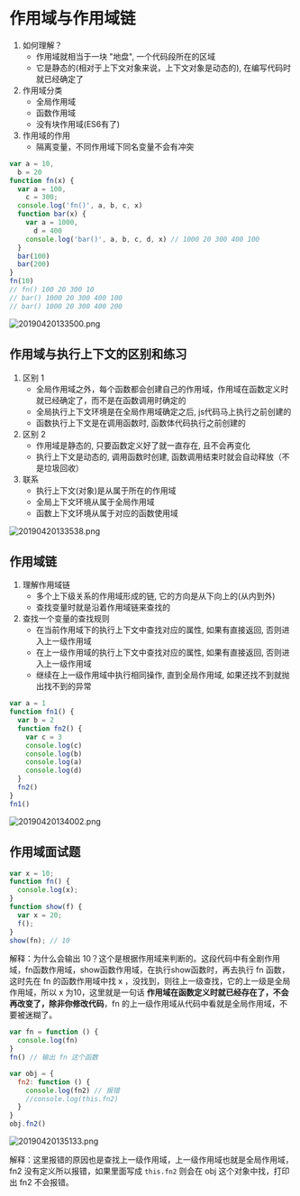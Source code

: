 # 作用域与作用域链

1. 如何理解？
   * 作用域就相当于一块 "地盘", 一个代码段所在的区域
   * 它是静态的(相对于上下文对象来说，上下文对象是动态的), 在编写代码时就已经确定了
2. 作用域分类
   * 全局作用域
   * 函数作用域
   * 没有块作用域(ES6有了)
3. 作用域的作用
   * 隔离变量，不同作用域下同名变量不会有冲突

```js
var a = 10,
  b = 20
function fn(x) {
  var a = 100,
    c = 300;
  console.log('fn()', a, b, c, x) 
  function bar(x) {
    var a = 1000,
      d = 400
    console.log('bar()', a, b, c, d, x) // 1000 20 300 400 100
  }
  bar(100)
  bar(200)
}
fn(10)
// fn() 100 20 300 10
// bar() 1000 20 300 400 100
// bar() 1000 20 300 400 200
```

![20190420133500.png](http://img.fuwenwei.com/blog/20190420133500.png)

## 作用域与执行上下文的区别和练习

1. 区别 1
   * 全局作用域之外，每个函数都会创建自己的作用域，作用域在函数定义时就已经确定了，而不是在函数调用时确定的
   * 全局执行上下文环境是在全局作用域确定之后, js代码马上执行之前创建的
   * 函数执行上下文是在调用函数时, 函数体代码执行之前创建的
2. 区别 2
   * 作用域是静态的, 只要函数定义好了就一直存在, 且不会再变化
   * 执行上下文是动态的, 调用函数时创建, 函数调用结束时就会自动释放（不是垃圾回收）
3. 联系
   * 执行上下文(对象)是从属于所在的作用域
   * 全局上下文环境从属于全局作用域
   * 函数上下文环境从属于对应的函数使用域

![20190420133538.png](http://img.fuwenwei.com/blog/20190420133538.png)

## 作用域链

1. 理解作用域链
   * 多个上下级关系的作用域形成的链, 它的方向是从下向上的(从内到外)
   * 查找变量时就是沿着作用域链来查找的
2. 查找一个变量的查找规则
   * 在当前作用域下的执行上下文中查找对应的属性, 如果有直接返回, 否则进入上一级作用域
   * 在上一级作用域的执行上下文中查找对应的属性, 如果有直接返回, 否则进入上一级作用域
   * 继续在上一级作用域中执行相同操作, 直到全局作用域, 如果还找不到就抛出找不到的异常

```js
var a = 1
function fn1() {
  var b = 2
  function fn2() {
    var c = 3
    console.log(c)
    console.log(b)
    console.log(a)
    console.log(d)
  }
  fn2()
}
fn1()
```

![20190420134002.png](http://img.fuwenwei.com/blog/20190420134002.png)

## 作用域面试题

```js
var x = 10;
function fn() {
  console.log(x);
}
function show(f) {
  var x = 20;
  f();
}
show(fn); // 10
```

解释：为什么会输出 10？这个是根据作用域来判断的。这段代码中有全剧作用域，fn函数作用域，show函数作用域，在执行show函数时，再去执行 fn 函数，这时先在 fn 的函数作用域中找 x ，没找到，则往上一级查找，它的上一级是全局作用域，所以 x 为10，这里就是一句话 **作用域在函数定义时就已经存在了，不会再改变了，除非你修改代码**，fn 的上一级作用域从代码中看就是全局作用域，不要被迷糊了。

```js
var fn = function () {
  console.log(fn)
}
fn() // 输出 fn 这个函数

var obj = {
  fn2: function () {
    console.log(fn2) // 报错
    //console.log(this.fn2)
  }
}
obj.fn2()
```

![20190420135133.png](http://img.fuwenwei.com/blog/20190420135133.png)

解释：这里报错的原因也是查找上一级作用域，上一级作用域也就是全局作用域，fn2 没有定义所以报错，如果里面写成 `this.fn2` 则会在 obj 这个对象中找，打印出 fn2 不会报错。